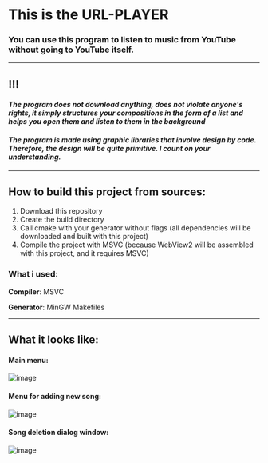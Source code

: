 # This is the URL-PLAYER

### You can use this program to listen to music from YouTube without going to YouTube itself.

------------

## !!!
#### *The program does not download anything, does not violate anyone's rights, it simply structures your compositions in the form of a list and helps you open them and listen to them in the background*

#### *The program is made using graphic libraries that involve design by code. Therefore, the design will be quite primitive. I count on your understanding.*
------------

## How to build this project from sources:

1. Download this repository
2. Create the build directory
3. Call cmake with your generator without flags (all dependencies will be downloaded and built with this project)
4. Compile the project with MSVC (because WebView2 will be assembled with this project, and it requires MSVC)

### What i used:
**Compiler**: MSVC

**Generator**: MinGW Makefiles

------------

## What it looks like:

#### Main menu:
![image](https://github.com/user-attachments/assets/e4b86500-a396-4f97-ae5b-a8eb9215b9ee)

#### Menu for adding new song:
![image](https://github.com/user-attachments/assets/a61bdaab-dc97-4376-a16a-34045fe10390)

#### Song deletion dialog window:
![image](https://github.com/user-attachments/assets/f291b3fc-4df6-4652-ad3f-800422018738)
